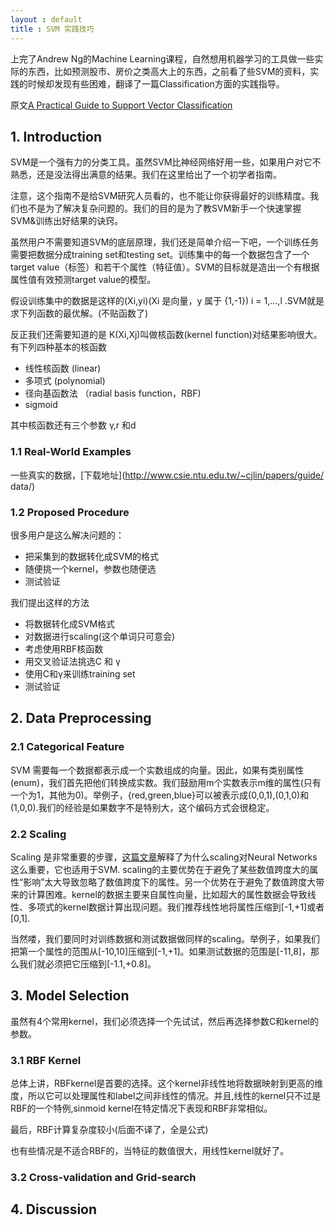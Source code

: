 ```yaml
---
layout : default
title : SVM 实践技巧
---
```


上完了Andrew Ng的Machine Learning课程，自然想用机器学习的工具做一些实际的东西，比如预测股市、房价之类高大上的东西，之前看了些SVM的资料，实践的时候却发现有些困难，翻译了一篇Classification方面的实践指导。

原文[A Practical Guide to Support Vector Classification](http://www.csie.ntu.edu.tw/~cjlin/papers/guide/guide.pdf)

## 1. Introduction

SVM是一个强有力的分类工具。虽然SVM比神经网络好用一些，如果用户对它不熟悉，还是没法得出满意的结果。我们在这里给出了一个初学者指南。

注意，这个指南不是给SVM研究人员看的，也不能让你获得最好的训练精度。我们也不是为了解决复杂问题的。我们的目的是为了教SVM新手一个快速掌握SVM&训练出好结果的诀窍。

虽然用户不需要知道SVM的底层原理，我们还是简单介绍一下吧，一个训练任务需要把数据分成training set和testing set。训练集中的每一个数据包含了一个target value（标签）和若干个属性（特征值）。SVM的目标就是造出一个有根据属性值有效预测target value的模型。

假设训练集中的数据是这样的(Xi,yi)(Xi 是向量，y 属于 {1,-1}) i = 1,...,l .SVM就是求下列函数的最优解。(不贴函数了)

反正我们还需要知道的是 K(Xi,Xj)叫做核函数(kernel function)对结果影响很大。有下列四种基本的核函数

* 线性核函数 (linear) 
* 多项式 (polynomial)
* 径向基函数法 （radial basis function，RBF)
* sigmoid

其中核函数还有三个参数 γ,r 和d


### 1.1 Real-World Examples

一些真实的数据，[下载地址](http://www.csie.ntu.edu.tw/~cjlin/papers/guide/ data/)


### 1.2 Proposed Procedure


很多用户是这么解决问题的：

* 把采集到的数据转化成SVM的格式
* 随便挑一个kernel，参数也随便选
* 测试验证

我们提出这样的方法

* 将数据转化成SVM格式
* 对数据进行scaling(这个单词只可意会)
* 考虑使用RBF核函数
* 用交叉验证法挑选C 和 γ
* 使用C和γ来训练training set
* 测试验证

## 2. Data Preprocessing

### 2.1 Categorical Feature

SVM 需要每一个数据都表示成一个实数组成的向量。因此，如果有类别属性(enum)，我们首先把他们转换成实数。我们鼓励用m个实数表示m维的属性(只有一个为1，其他为0)。举例子，{red,green,blue}可以被表示成(0,0,1),(0,1,0)和(1,0,0).我们的经验是如果数字不是特别大，这个编码方式会很稳定。


### 2.2 Scaling

Scaling 是非常重要的步骤，[这篇文章](ftp://ftp.sas.com/pub/neural/FAQ.html)解释了为什么scaling对Neural Networks这么重要，它也适用于SVM. scaling的主要优势在于避免了某些数值跨度大的属性“影响”太大导致忽略了数值跨度下的属性。另一个优势在于避免了数值跨度大带来的计算困难。kernel的数据主要来自属性向量，比如超大的属性数据会导致线性、多项式的kernel数据计算出现问题。我们推荐线性地将属性压缩到[-1,+1]或者[0,1].

当然喽，我们要同时对训练数据和测试数据做同样的scaling。举例子，如果我们把第一个属性的范围从[-10,10]压缩到[-1,+1]。如果测试数据的范围是[-11,8]，那么我们就必须把它压缩到[-1.1,+0.8]。

## 3. Model Selection

虽然有4个常用kernel，我们必须选择一个先试试，然后再选择参数C和kernel的参数。

### 3.1 RBF Kernel

总体上讲，RBFkernel是首要的选择。这个kernel非线性地将数据映射到更高的维度，所以它可以处理属性和label之间非线性的情况。并且,线性的kernel只不过是RBF的一个特例,sinmoid kernel在特定情况下表现和RBF非常相似。

最后，RBF计算复杂度较小(后面不译了，全是公式)

也有些情况是不适合RBF的，当特征的数值很大，用线性kernel就好了。

### 3.2 Cross-validation and Grid-search

## 4. Discussion


